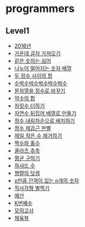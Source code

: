 # programmers

## Level1

* [2016년]()
* [가운데 글자 가져오기]()
* [같은 숫자는 싫어]()
* [나누어 떨어지는 숫자 배열]()
* [두 정수 사이의 합]()
* [수박수박수박수박수박수]()
* [문자열을 정수로 바꾸기]()
* [약수의 합]()
* [자릿수 더하기]()
* [자연수 뒤집어 배열로 만들기]()
* [정수 내림차순으로 배치하기]()
* [정수 제곱근 판별]()
* [제일 작은 수 제거하기]()
* [짝수와 홀수]()
* [콜라츠 추측]()
* [평균 구하기]()
* [하샤드 수]()
* [행렬의 덧셈]()
* [x만큼 간격이 있는 n개의 숫자]()
* [직사각형 별찍기]()
* [예산]()
* [K번째수]()
* [모의고사]()
* [체육복]()

